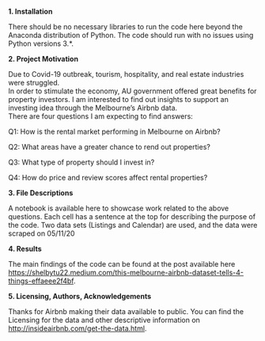 <strong>1. Installation</strong>
<p>There should be no necessary libraries to run the code here beyond the Anaconda distribution of Python. The code should run with no issues using Python versions 3.*.</p>
<strong>2. Project Motivation</strong>
<p>Due to Covid-19 outbreak, tourism, hospitality, and real estate industries were struggled.
<br/>
In order to stimulate the economy, AU government offered great benefits for property investors. I am interested to find out insights to support an investing idea through the Melbourne’s Airbnb data.
<br/> 
There are four questions I am expecting to find answers:
<br/>
<p>Q1: How is the rental market performing in Melbourne on Airbnb?</p>
<p>Q2: What areas have a greater chance to rend out properties?</p>
<p>Q3: What type of property should I invest in?</p>
<p>Q4: How do price and review scores affect rental properties?</p>

<strong>3. File Descriptions</strong>
<p>A notebook is available here to showcase work related to the above questions. Each cell has a sentence at the top for describing the purpose of the code.
Two data sets (Listings and Calendar) are used, and the data were scraped on 05/11/20</p>

<strong>4. Results</strong>
<p>The main findings of the code can be found at the post available here <a href="https://shelbytu22.medium.com/this-melbourne-airbnb-dataset-tells-4-things-effaeee2f4bf">https://shelbytu22.medium.com/this-melbourne-airbnb-dataset-tells-4-things-effaeee2f4bf</a>.</p>

<strong>5. Licensing, Authors, Acknowledgements</strong>
<p>Thanks for Airbnb making their data available to public. You can find the Licensing for the data and other descriptive information on <a href="http://insideairbnb.com/get-the-data.html" target="_blank">http://insideairbnb.com/get-the-data.html</a>.</p>
